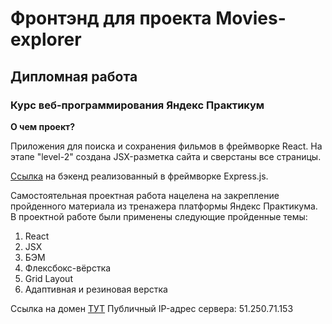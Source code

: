 # Фронтэнд для проекта Movies-explorer 

## Дипломная работа

###  Курс веб-программирования Яндекс Практикум 

**О чем проект?** 

Приложения для поиска и сохранения фильмов в фреймворке React. На этапе "level-2" создана JSX-разметка сайта и сверстаны все страницы. 

[Ссылка](https://github.com/JuliaMacFiurst/movies-explorer-api) на бэкенд реализованный в фреймворке Express.js.

Самостоятельная проектная работа нацелена на закрепление пройденного материала из тренажера платформы Яндекс Практикума. В проектной работе были применены следующие пройденные темы: 

1. React
2. JSX
3. БЭМ
4. Флексбокс-вёрстка
5. Grid Layout
6. Адаптивная и резиновая верстка

Ссылка на домен [ТУТ](https://movies-explorer.nomoreparties.sbs)
Публичный IP-адрес сервера: 51.250.71.153

